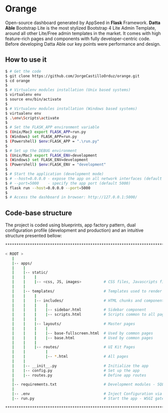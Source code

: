 # Orange

Open-source dashboard generated by AppSeed in **Flask** Framework. **Datta Able** Bootstrap Lite is the most stylized Bootstrap 4 Lite Admin Template, around all other Lite/Free admin templates in the market. It comes with high feature-rich pages and components with fully developer-centric code. Before developing Datta Able our key points were performance and design.

## How to use it

```bash
$ # Get the code
$ git clone https://github.com/JorgeCastilloOrduz/orange.git
$ cd orange
$
$ # Virtualenv modules installation (Unix based systems)
$ virtualenv env
$ source env/bin/activate
$
$ # Virtualenv modules installation (Windows based systems)
$ virtualenv env
$ .\env\Scripts\activate
$
$ # Set the FLASK_APP environment variable
$ (Unix/Mac) export FLASK_APP=run.py
$ (Windows) set FLASK_APP=run.py
$ (Powershell) $env:FLASK_APP = ".\run.py"
$
$ # Set up the DEBUG environment
$ (Unix/Mac) export FLASK_ENV=development
$ (Windows) set FLASK_ENV=development
$ (Powershell) $env:FLASK_ENV = "development"
$
$ # Start the application (development mode)
$ # --host=0.0.0.0 - expose the app on all network interfaces (default 127.0.0.1)
$ # --port=5000    - specify the app port (default 5000)  
$ flask run --host=0.0.0.0 --port=5000
$
$ # Access the dashboard in browser: http://127.0.0.1:5000/
```

## Code-base structure

The project is coded using blueprints, app factory pattern, dual configuration profile (development and production) and an intuitive structure presented bellow:

```bash
**********************************************************************************************************

< ROOT >
   |
   |-- apps/
   |    |
   |    |-- static/
   |    |    |   
   |    |    |-- <css, JS, images>          # CSS files, Javascripts files
   |    |
   |    |-- templates/                      # Templates used to render pages
   |    |    |
   |    |    |-- includes/                  # HTML chunks and components
   |    |    |    |
   |    |    |    |-- sidebar.html          # Sidebar component
   |    |    |    |-- scripts.html          # Scripts common to all pages
   |    |    |
   |    |    |-- layouts/                   # Master pages
   |    |    |    |
   |    |    |    |-- base-fullscreen.html  # Used by common pages
   |    |    |    |-- base.html             # Used by common pages
   |    |    |
   |    |    |-- routes/                    # UI Kit Pages
   |    |         |
   |    |         |-- *.html                # All pages
   |    |
   |    |-- __init__.py                     # Initialize the app
   |    |-- config.py                       # Set up the app
   |    |-- routes.py                       # Define app routes
   |
   |-- requirements.txt                     # Development modules - SQLite storage
   |
   |-- .env                                 # Inject Configuration via Environment
   |-- run.py                               # Start the app - WSGI gateway

**********************************************************************************************************
```